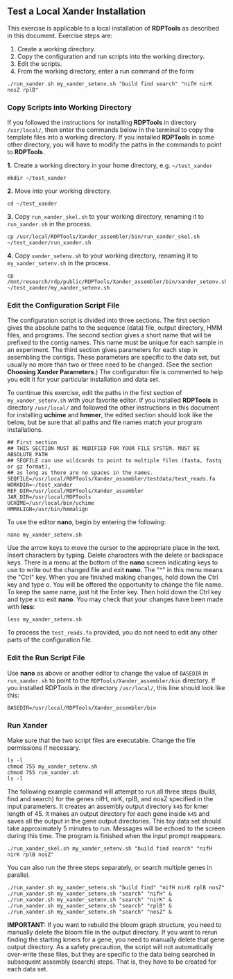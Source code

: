 ## Test a Local Xander Installation

This exercise is applicable to a local installation of **RDPTools** as described in this document. Exercise steps are:

1. Create a working directory.
2. Copy the configuration and run scripts into the working directory.
3. Edit the scripts.
4. From the working directory, enter a run command of the form:

```
./run_xander.sh my_xander_setenv.sh "build find search" "nifH nirK nosZ rplB"
```
### Copy Scripts into Working Directory

If you followed the instructions for installing **RDPTools** in directory `/usr/local/`, then enter the commands below in the terminal to copy the template files into a working directory. If you installed **RDPTool**s in some other directory, you will have to modify the paths in the commands to point to **RDPTools**.

**1.** Create a working directory in your home directory, e.g. `~/test_xander`

```
mkdir ~/test_xander
```

**2.** Move into your working directory.

```
cd ~/test_xander
```

**3.** Copy `run_xander_skel.sh` to your working directory, renaming it to `run_xander.sh` in the process.

```
cp /usr/local/RDPTools/Xander_assembler/bin/run_xander_skel.sh ~/test_xander/run_xander.sh
```

**4.** Copy `xander_setenv.sh` to your working directory, renaming it to `my_xander_setenv.sh` in the process.

```
cp /mnt/research/rdp/public/RDPTools/Xander_assembler/bin/xander_setenv.sh ~/test_xander/my_xander_setenv.sh
```

### Edit the Configuration Script File

The configuration script is divided into three sections. The first section gives the absolute paths to the sequence (data) file, output directory, HMM files, and programs. The second section gives a short name that will be prefixed to the contig names. This name must be unique for each sample in an experiment. The third section gives parameters for each step in assembling the contigs. These parameters are specific to the data set, but usually no more than two or three need to be changed. (See the section **Choosing Xander Parameters**.) The configuraton file is commented to help you edit it for your particular installation and data set.

To continue this exercise, edit the paths in the first section of `my_xander_setenv.sh` with your favorite editor. If you installed **RDPTools** in directory `/usr/local/` and followed the other instructions in this document for installing **uchime** and **hmmer**, the edited section should look like the below, but be sure that all paths and file names match your program installations.

```
## First section
## THIS SECTION MUST BE MODIFIED FOR YOUR FILE SYSTEM. MUST BE ABSOLUTE PATH
## SEQFILE can use wildcards to point to multiple files (fasta, fastq or gz format),
## as long as there are no spaces in the names.
SEQFILE=/usr/local/RDPTools/Xander_assembler/testdata/test_reads.fa
WORKDIR=~/test_xander
REF_DIR=/usr/local/RDPTools/Xander_assembler
JAR_DIR=/usr/local/RDPTools
UCHIME=/usr/local/bin/uchime
HMMALIGN=/usr/bin/hmmalign
```
To use the editor **nano**, begin by entering the following:

```
nano my_xander_setenv.sh
```
Use the arrow keys to move the cursor to the appropriate place in the text. Insert characters by typing. Delete characters with the delete or backspace keys. There is a menu at the bottom of the **nano** screen indicating keys to use to write out the changed file and exit **nano**. The "^" in this menu means the "Ctrl" key. When you are finished making changes, hold down the Ctrl key and type o. You will be offered the opportunity to change the file name. To keep the same name, just hit the Enter key. Then hold down the Ctrl key and type x to exit **nano**. You may check that your changes have been made with **less**:

```
less my_xander_setenv.sh
```

To process the `test_reads.fa` provided, you do not need to edit any other parts of the configuration file.

### Edit the Run Script File

Use **nano** as above or another editor to change the value of `BASEDIR` in `run_xander.sh` to point to the `RDPTools/Xander_assembler/bin` directory. If you installed RDPTools in the directory `/usr/local/`, this line should look like this:

```
BASEDIR=/usr/local/RDPTools/Xander_assembler/bin
```
### Run Xander

Make sure that the two script files are executable. Change the file permissions if necessary.

```
ls -l
chmod 755 my_xander_setenv.sh
chmod 755 run_xander.sh
ls -l
```
The following example command will attempt to run all three steps (build, find and search) for the genes nifH, nirK, rplB, and nosZ specified in the input parameters. It creates an assembly output directory `k45` for kmer length of 45. It makes an output directory for each gene inside `k45` and saves all the output in the gene output directories. This toy data set should take approximately 5 minutes to run. Messages will be echoed to the screen during this time. The program is finished when the input prompt reappears.

```
./run_xander_skel.sh my_xander_setenv.sh "build find search" "nifH nirK rplB nosZ"
```

You can also run the three steps separately, or search multiple genes in parallel.

```
./run_xander.sh my_xander_setenv.sh "build find" "nifH nirK rplB nosZ"
./run_xander.sh my_xander_setenv.sh "search" "nifH" &
./run_xander.sh my_xander_setenv.sh "search" "nirK" &
./run_xander.sh my_xander_setenv.sh "search" "rplB" &
./run_xander.sh my_xander_setenv.sh "search" "nosZ" &
```

**IMPORTANT:** If you want to rebuild the bloom graph structure, you need to manually delete the bloom file in the output directory. If you want to rerun  finding the starting kmers for a gene, you need to manually delete that gene output directory. As a safety precaution, the script will not automatically over-write these files, but they are specific to the data being searched in subsequent assembly (search) steps. That is, they have to be created for each data set.
